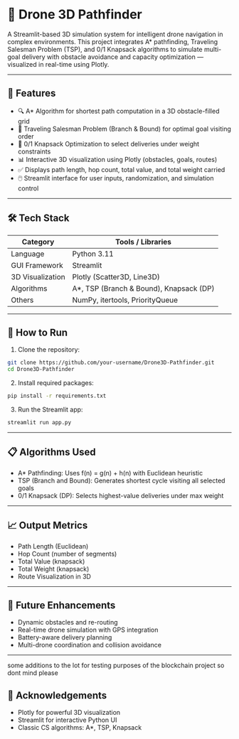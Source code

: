 # 🚁 Drone 3D Pathfinder

A Streamlit-based 3D simulation system for intelligent drone navigation in complex environments. This project integrates A* pathfinding, Traveling Salesman Problem (TSP), and 0/1 Knapsack algorithms to simulate multi-goal delivery with obstacle avoidance and capacity optimization — visualized in real-time using Plotly.

---

## 📌 Features

- 🔍 A* Algorithm for shortest path computation in a 3D obstacle-filled grid  
- 🧭 Traveling Salesman Problem (Branch & Bound) for optimal goal visiting order  
- 🎒 0/1 Knapsack Optimization to select deliveries under weight constraints  
- 📊 Interactive 3D visualization using Plotly (obstacles, goals, routes)  
- ✅ Displays path length, hop count, total value, and total weight carried  
- 🖱️ Streamlit interface for user inputs, randomization, and simulation control  

---

## 🛠 Tech Stack

| Category         | Tools / Libraries              |
|------------------|--------------------------------|
| Language         | Python 3.11                    |
| GUI Framework    | Streamlit                      |
| 3D Visualization | Plotly (Scatter3D, Line3D)     |
| Algorithms       | A*, TSP (Branch & Bound), Knapsack (DP) |
| Others           | NumPy, itertools, PriorityQueue |

---

## 🧪 How to Run

1. Clone the repository:

```bash
git clone https://github.com/your-username/Drone3D-Pathfinder.git
cd Drone3D-Pathfinder
```

2. Install required packages:

```bash
pip install -r requirements.txt
```

3. Run the Streamlit app:

```bash
streamlit run app.py
```

---

## 📋 Algorithms Used

- A* Pathfinding: Uses f(n) = g(n) + h(n) with Euclidean heuristic  
- TSP (Branch and Bound): Generates shortest cycle visiting all selected goals  
- 0/1 Knapsack (DP): Selects highest-value deliveries under max weight

---

## 📈 Output Metrics

- Path Length (Euclidean)
- Hop Count (number of segments)
- Total Value (knapsack)
- Total Weight (knapsack)
- Route Visualization in 3D

---

## 🔮 Future Enhancements

- Dynamic obstacles and re-routing
- Real-time drone simulation with GPS integration
- Battery-aware delivery planning
- Multi-drone coordination and collision avoidance

---

some additions
to the lot
for testing
purposes of 
the blockchain project
so dont mind
please

## 🙌 Acknowledgements

- Plotly for powerful 3D visualization  
- Streamlit for interactive Python UI  
- Classic CS algorithms: A*, TSP, Knapsack
